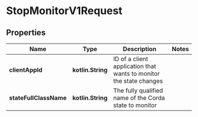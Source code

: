 
# StopMonitorV1Request

## Properties
Name | Type | Description | Notes
------------ | ------------- | ------------- | -------------
**clientAppId** | **kotlin.String** | ID of a client application that wants to monitor the state changes | 
**stateFullClassName** | **kotlin.String** | The fully qualified name of the Corda state to monitor | 



